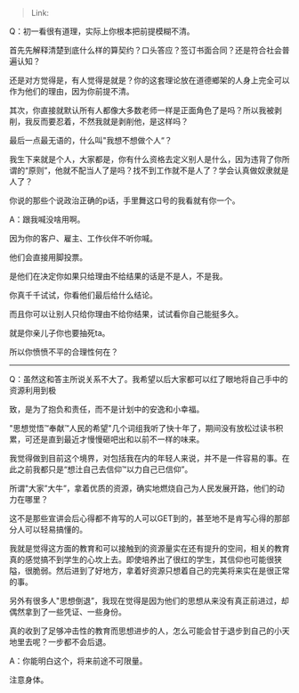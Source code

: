 > Link: 

Q：初一看很有道理，实际上你根本把前提模糊不清。

首先先解释清楚到底什么样的算契约？口头答应？签订书面合同？还是符合社会普遍认知？

还是对方觉得是，有人觉得是就是？你的这套理论放在道德鄉架的人身上完全可以作为他们的理由，因为你前提不清。

其次，你直接就默认所有人都像大多数老师一样是正面角色了是吗？所以我被剥削，我反而要忍着，不然我就是剥削他，是这样吗？

最后一点最无语的，什么叫"我想不想做个人“？

我生下来就是个人，大家都是，你有什么资格去定义别人是什么，因为违背了你所谓的“原则”，他就不配当人了是吗？找不到工作就不是人了？学会认真做奴隶就是人了？

你说的那些个说政治正确的p话，手里舞这口号的我看就有你一个。

A：跟我喊没啥用啊。

因为你的客户、雇主、工作伙伴不听你喊。

他们会直接用脚投票。

是他们在决定你如果只给理由不给结果的话是不是人，不是我。

你真千千试试，你看他们最后给什么结论。

而且你可以让别人只给你理由不给你结果，试试看你自己能挺多久。

就是你亲儿子你也要抽死ta。

所以你愤愤不平的合理性何在？

---

Q：虽然这和答主所说关系不大了。我希望以后大家都可以红了眼地将自己手中的资源利用到极

致，是为了抱负和责任，而不是计划中的安逸和小幸福。

"思想觉悟™奉献™人民的希望"几个词组我听了快十年了，期间没有放松过读书积累，可还是直到最近才慢慢砸吧出和以前不一样的味来。

我觉得做到目前这个境界，对包括我在内的年轻人来说，并不是一件容易的事。在此之前我都只是“想汢自己去信仰™以力自己已信仰”。

所谓"大家”大牛”，拿着优质的资源，确实地燃烧自己为人民发展开路，他们的动力在哪里？

这不是那些宣讲会后心得都不肯写的人可以GET到的，甚至地不是肯写心得的那部分人可以轻易搞懂的。

我就是觉得这方面的教育和可以接触到的资源量实在还有提升的空间，相关的教育真的感觉搞不到学生的心坎上去。即使培养出了很红的学生，其信仰也可能很狭隘，很脆弱。然后进到了好地方，拿着好资源只想着自己的完美将来实在是很正常的事。

另外有很多人"思想倒退”，我现在觉得是因为他们的思想从来没有真正前进过，却偶然拿到了一些凭证、一些身份。

真的收到了足够冲击性的教育而思想进步的人，怎么可能会甘于退步到自己的小天地里去呢？一步都不会后退。

A：你能明白这个，将来前途不可限量。

注意身体。
